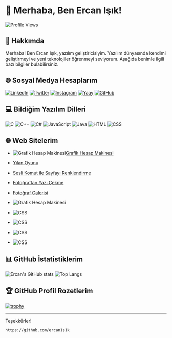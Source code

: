 
# 👋 Merhaba, Ben Ercan Işık!

![Profile Views](https://komarev.com/ghpvc/?username=ercan1s1k&color=blue)

## 🚀 Hakkımda
Merhaba! Ben Ercan Işık, yazılım geliştiricisiyim. Yazılım dünyasında kendimi geliştirmeyi ve yeni teknolojiler öğrenmeyi seviyorum. Aşağıda benimle ilgili bazı bilgiler bulabilirsiniz.

## 🌐 Sosyal Medya Hesaplarım
[![LinkedIn](https://img.shields.io/badge/LinkedIn-0077B5?style=for-the-badge&logo=linkedin&logoColor=white)](https://www.linkedin.com/in/ercan1s1k)
[![Twitter](https://img.shields.io/badge/Twitter-1DA1F2?style=for-the-badge&logo=twitter&logoColor=white)](https://twitter.com/akikvsafir)
[![Instagram](https://img.shields.io/badge/Instagram-E4405F?style=for-the-badge&logo=instagram&logoColor=white)](https://instagram.com/ercan1s1k)
[![Yaay](https://img.shields.io/badge/Yaay-100000?style=for-the-badge&logo=yaay&logoColor=white)](https://www.yaay.com.tr/AkikVeSafir)
[![GitHub](https://img.shields.io/badge/GitHub-100000?style=for-the-badge&logo=github&logoColor=white)](https://github.com/ercan1s1k)

## 💻 Bildiğim Yazılım Dilleri
![C](https://img.shields.io/badge/C-A8B9CC?style=for-the-badge&logo=c&logoColor=white)
![C++](https://img.shields.io/badge/C++-00599C?style=for-the-badge&logo=cplusplus&logoColor=white)
![C#](https://img.shields.io/badge/C%23-239120?style=for-the-badge&logo=csharp&logoColor=white)
![JavaScript](https://img.shields.io/badge/JavaScript-F7DF1E?style=for-the-badge&logo=javascript&logoColor=black)
![Java](https://img.shields.io/badge/Java-007396?style=for-the-badge&logo=java&logoColor=white)
![HTML](https://img.shields.io/badge/HTML-E34F26?style=for-the-badge&logo=html5&logoColor=white)
![CSS](https://img.shields.io/badge/CSS-1572B6?style=for-the-badge&logo=css3&logoColor=white)

## 🌐 Web Sitelerim

- ![Grafik Hesap Makinesi](https://img.shields.io/badge/CSS-1572B6?style=for-the-badge&logo=css3&logoColor=white)[Grafik Hesap Makinesi](https://ercan1s1k.github.io/grafik-hesap-makinesi)
- [Yılan Oyunu](https://ercan1s1k.github.io/yilan_oyunu)
- [Sesli Komut ile Sayfayı Renklendirme ](https://ercan1s1k.github.io/sayfayi_soyledigin_renkle_renklendir/)
- [Fotoğraftan Yazı Çekme](https://ercan1s1k.github.io/fotodaki_yaziyi_al/)
- [Fotoğraf Galerisi](https://ercan1s1k.github.io/galeri/)

- ![Grafik Hesap Makinesi](https://img.shields.io/badge/CSS-1572B6?style=for-the-badge&logo=css3&logoColor=white)
- ![CSS](https://img.shields.io/badge/CSS-1572B6?style=for-the-badge&logo=css3&logoColor=white)
- ![CSS](https://img.shields.io/badge/CSS-1572B6?style=for-the-badge&logo=css3&logoColor=white)
- ![CSS](https://img.shields.io/badge/CSS-1572B6?style=for-the-badge&logo=css3&logoColor=white)
- ![CSS](https://img.shields.io/badge/CSS-1572B6?style=for-the-badge&logo=css3&logoColor=white)

## 📊 GitHub İstatistiklerim
![Ercan's GitHub stats](https://github-readme-stats.vercel.app/api?username=ercan1s1k&show_icons=true&theme=radical)
![Top Langs](https://github-readme-stats.vercel.app/api/top-langs/?username=ercan1s1k&layout=compact&theme=radical)

## 🏆 GitHub Profil Rozetlerim
[![trophy](https://github-profile-trophy.vercel.app/?username=ercan1s1k&theme=onedark)](https://github.com/ryo-ma/github-profile-trophy)

---
Teşekkürler!
```
https://github.com/ercan1s1k
```

